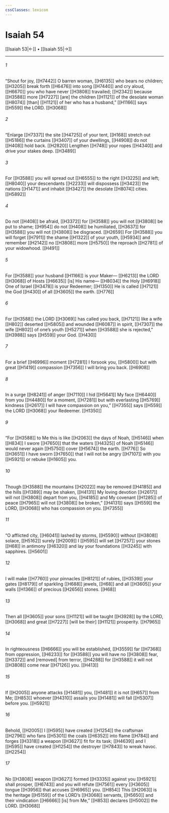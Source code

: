 ```yaml
---
cssClasses: lexicon
---
```


# Isaiah 54

[[Isaiah 53|←]] • [[Isaiah 55|→]]

---

###### 1
“Shout for joy, [[H7442]] O barren woman, [[H6135]] who bears no children; [[H3205]] break forth [[H6476]] into song [[H7440]] and cry aloud, [[H6670]] you who have never [[H3808]] travailed; [[H2342]] because [[H3588]] more [[H7227]] [are] the children [[H1121]] of the desolate woman [[H8074]] [than] [[H1121]] of her who has a husband,” [[H1166]] says [[H559]] the LORD. [[H3068]]

###### 2
“Enlarge [[H7337]] the site [[H4725]] of your tent, [[H168]] stretch out [[H5186]] the curtains [[H3407]] of your dwellings, [[H4908]] do not [[H408]] hold back. [[H2820]] Lengthen [[H748]] your ropes [[H4340]] and drive your stakes deep. [[H3489]]

###### 3
For [[H3588]] you will spread out [[H6555]] to the right [[H3225]] and left; [[H8040]] your descendants [[H2233]] will dispossess [[H3423]] the nations [[H1471]] and inhabit [[H3427]] the desolate [[H8074]] cities. [[H5892]]

###### 4
Do not [[H408]] be afraid, [[H3372]] for [[H3588]] you will not [[H3808]] be put to shame; [[H954]] do not [[H408]] be humiliated, [[H3637]] for [[H3588]] you will not [[H3808]] be disgraced. [[H2659]] For [[H3588]] you will forget [[H7911]] the shame [[H1322]] of your youth, [[H5934]] and remember [[H2142]] no [[H3808]] more [[H5750]] the reproach [[H2781]] of your widowhood. [[H491]]

###### 5
For [[H3588]] your husband [[H1166]] is your Maker— [[H6213]] the LORD [[H3068]] of Hosts [[H6635]] [is] His name— [[H8034]] the Holy [[H6918]] One of Israel [[H3478]] is your Redeemer; [[H1350]] He is called [[H7121]] the God [[H430]] of all [[H3605]] the earth. [[H776]]

###### 6
For [[H3588]] the LORD [[H3069]] has called you back, [[H7121]] like a wife [[H802]] deserted [[H5805]] and wounded [[H6087]] in spirit, [[H7307]] the wife [[H802]] of one’s youth [[H5271]] when [[H3588]] she is rejected,” [[H3988]] says [[H559]] your God. [[H430]]

###### 7
For a brief [[H6996]] moment [[H7281]] I forsook you, [[H5800]] but with great [[H1419]] compassion [[H7356]] I will bring you back. [[H6908]]

###### 8
In a surge [[H8241]] of anger [[H7110]] I hid [[H5641]] My face [[H6440]] from you [[H4480]] for a moment, [[H7281]] but with everlasting [[H5769]] kindness [[H2617]] I will have compassion on you,” [[H7355]] says [[H559]] the LORD [[H3068]] your Redeemer. [[H1350]]

###### 9
“For [[H3588]] to Me  this is like [[H2063]] the days of Noah, [[H5146]] when [[H834]] I swore [[H7650]] that the waters [[H4325]] of Noah [[H5146]] would never again [[H5750]] cover [[H5674]] the earth. [[H776]] So [[H3651]] I have sworn [[H7650]] that I will not be angry [[H7107]] with you [[H5921]] or rebuke [[H1605]] you. 

###### 10
Though [[H3588]] the mountains [[H2022]] may be removed [[H4185]] and the hills [[H1389]] may be shaken, [[H4131]] My loving devotion [[H2617]] will not [[H3808]] depart from you, [[H4185]] and My covenant [[H1285]] of peace [[H7965]] will not [[H3808]] be broken,” [[H4131]] says [[H559]] the LORD, [[H3068]] who has compassion on you. [[H7355]]

###### 11
“O afflicted city, [[H6041]] lashed by storms, [[H5590]] without [[H3808]] solace, [[H5162]] surely [[H2009]] I [[H595]] will set [[H7257]] your stones [[H68]] in antimony [[H6320]] and lay your foundations [[H3245]] with sapphires. [[H5601]]

###### 12
I will make [[H7760]] your pinnacles [[H8121]] of rubies, [[H3539]] your gates [[H8179]] of sparkling [[H688]] jewels, [[H68]] and all [[H3605]] your walls [[H1366]] of precious [[H2656]] stones. [[H68]]

###### 13
Then all [[H3605]] your sons [[H1121]] will be taught [[H3928]] by the LORD, [[H3068]] and great [[H7227]] [will be their] [[H1121]] prosperity. [[H7965]]

###### 14
In righteousness [[H6666]] you will be established, [[H3559]] far [[H7368]] from oppression, [[H6233]] for [[H3588]] you will have no [[H3808]] fear, [[H3372]] and [removed] from terror, [[H4288]] for [[H3588]] it will not [[H3808]] come near [[H7126]] you. [[H413]]

###### 15
If [[H2005]] anyone attacks [[H1481]] you, [[H1481]] it is not [[H657]] from Me; [[H853]] whoever [[H4310]] assails you [[H1481]] will fall [[H5307]] before you. [[H5921]]

###### 16
Behold, [[H2005]] I [[H595]] have created [[H1254]] the craftsman [[H2796]] who fans [[H5301]] the coals [[H6352]] into flame [[H784]] and forges [[H3318]] a weapon [[H3627]] fit for its task; [[H4639]] and I [[H595]] have created [[H1254]] the destroyer [[H7843]] to wreak havoc. [[H2254]]

###### 17
No [[H3808]] weapon [[H3627]] formed [[H3335]] against you [[H5921]] shall prosper, [[H6743]] and you will refute [[H7561]] every [[H3605]] tongue [[H3956]] that accuses [[H6965]] you. [[H854]] This [[H2063]] is the heritage [[H5159]] of the LORD’s [[H3068]] servants, [[H5650]] and their vindication [[H6666]] [is] from Me,” [[H853]] declares [[H5002]] the LORD. [[H3068]]


